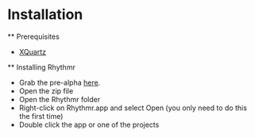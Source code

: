 Installation
======

** Prerequisites

* [XQuartz](https://www.xquartz.org/)

** Installing Rhythmr

* Grab the pre-alpha [here](https://drive.google.com/drive/folders/1W6Vl_5WIIZrt0X9-fma3C0XrTg8mViJ3?usp=sharing).
* Open the zip file
* Open the Rhythmr folder
* Right-click on Rhythmr.app and select Open (you only need to do this the first time)
* Double click the app or one of the projects
